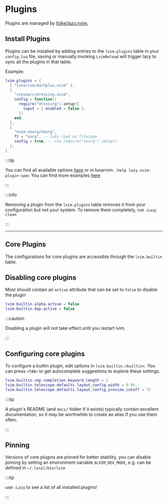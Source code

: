 # Plugins

Plugins are managed by [folke/lazy.nvim](https://github.com/folke/lazy.nvim),

## Install Plugins

Plugins can be installed by adding entries to the `lvim.plugins` table in
your `config.lua` file, saving or manually invoking `LvimReload` will trigger
lazy to sync all the plugins in that table.

Example:

```lua
lvim.plugins = {
  { "lunarvim/darkplus.nvim" },
  {
    "stevearc/dressing.nvim",
    config = function()
      require("dressing").setup({
        input = { enabled = false },
      })
    end,
  },
  {
    "nvim-neorg/neorg",
    ft = "norg", -- lazy-load on filetype
    config = true, -- run require("neorg").setup()
  },
}
```

:::tip

You can find all available options [here](https://github.com/folke/lazy.nvim#-plugin-spec)
or in lunarvim: `:help lazy.nvim-plugin-spec`
You can find more examples [here](https://github.com/folke/lazy.nvim#examples)

:::

:::info

Removing a plugin from the `lvim.plugins` table removes it from your configuration but not your system. To remove them completely, run `:Lazy clean`

:::

---

## Core Plugins

The configurations for core plugins are accessible through the `lvim.builtin` table.

## Disabling core plugins

Most should contain an `active` attribute that can be set to `false` to disable
the plugin

```lua
lvim.builtin.alpha.active = false
lvim.builtin.dap.active = false
```

:::caution

Disabling a plugin will not take effect until you restart lvim.

:::

## Configuring core plugins

To configure a builtin plugin, edit options in `lvim.builtin.<builtin>`.
You can press `<TAB>` to get autocomplete suggestions to explore these settings.

```lua
lvim.builtin.cmp.completion.keyword_length = 2
lvim.builtin.telescope.defaults.layout_config.width = 0.95
lvim.builtin.telescope.defaults.layout_config.preview_cutoff = 75
```

:::tip

A plugin's README (and `docs/` folder if it exists) typically contain excellent documentation, so it may be worthwhile to create an alias if you use them often.

:::

## Pinning

Versions of core plugins are pinned for better stability,
you can disable pinning by setting an environment variable `$LVIM_DEV_MODE`, e.g. can be defined in `~/.local/bin/lvim`

:::tip

use `:Lazy` to see a list of all installed plugins!

:::

